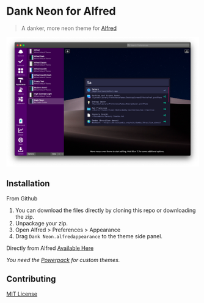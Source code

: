 # Dank Neon for Alfred

> A danker, more neon theme for [Alfred](https://alfredapp.com)

<img src="screenshot.png" width="777">

## Installation

From Github
1. You can download the files directly by cloning this repo or downloading the zip.
2. Unpackage your zip.
3. Open Alfred > Preferences > Appearance
4. Drag `Dank Neon.alfredappearance` to the theme side panel.

Directly from Alfred
[Available Here](https://www.alfredapp.com/extras/theme/4absTV9zy3/)

*You need the [Powerpack](https://www.alfredapp.com/powerpack/) for custom themes.*

## Contributing

[MIT License](/LICENSE)
